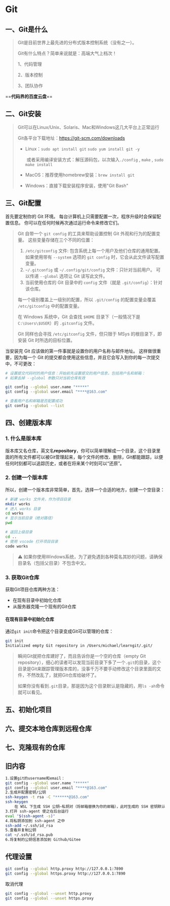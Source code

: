 # Git

## 一、Git是什么

> Git是目前世界上最先进的分布式版本控制系统（没有之一）。
>
> Git有什么特点？简单来说就是：高端大气上档次！
>
> 1、代码管理
>
> 2、版本控制
>
> 3、团队协作

==**代码界的百度云盘**==

## 二、Git安装

> Git可以在Linux/Unix、Solaris、Mac和Windows这几大平台上正常运行
>
> Git各平台下载地址：https://git-scm.com/downloads
>
> - Linux：`sudo apt install git`  `sudo yum install git -y` 
>
>   ​			或者采用编译安装方式：解压源码包，以次输入`./config` , `make` , `sudo make install`
>
> - MacOS：推荐使用homebrew安装：`brew install git`
>
> - Windows：直接下载安装程序安装，使用"Git Bash"



## 三、Git配置

首先要定制你的 Git 环境。 每台计算机上只需要配置一次，程序升级时会保留配置信息。 你可以在任何时候再次通过运行命令来修改它们。

> Git 自带一个 `git config` 的工具来帮助设置控制 Git 外观和行为的配置变量。 这些变量存储在三个不同的位置：
>
> 1. `/etc/gitconfig` 文件: 包含系统上每一个用户及他们仓库的通用配置。 如果使用带有 `--system` 选项的 `git config` 时，它会从此文件读写配置变量。
> 2. `~/.gitconfig` 或 `~/.config/git/config` 文件：只针对当前用户。 可以传递 `--global` 选项让 Git 读写此文件。
> 3. 当前使用仓库的 Git 目录中的 `config` 文件（就是 `.git/config`）：针对该仓库。
>
> 每一个级别覆盖上一级别的配置，所以 `.git/config` 的配置变量会覆盖 `/etc/gitconfig` 中的配置变量。
>
> 在 Windows 系统中，Git 会查找 `$HOME` 目录下（一般情况下是 `C:\Users\$USER`）的 `.gitconfig` 文件。 
>
> Git 同样也会寻找 `/etc/gitconfig` 文件，但只限于 MSys 的根目录下，即安装 Git 时所选的目标位置。

当安装完 Git 应该做的第一件事就是设置你的用户名称与邮件地址。 这样做很重要，因为每一个 Git 的提交都会使用这些信息，并且它会写入到你的每一次提交中，不可更改：

```bash
# 设置提交代码时的用户信息：开始前先设置提交的用户信息，包括用户名和邮箱：
# 如果去掉 --global 参数只对当前仓库有效

git config --global user.name "*****"
git config --global user.email "****@163.com"

# 查看用户名和邮箱是否配置成功
git config --global --list
```

## 四、创建版本库

### 1. 什么是版本库

版本库又名仓库，英文名**repository**，你可以简单理解成一个目录，这个目录里面的所有文件都可以被Git管理起来，每个文件的修改、删除，Git都能跟踪，以便任何时刻都可以追踪历史，或者在将来某个时刻可以“还原”。

### 2. 创建一个版本库

所以，创建一个版本库非常简单，首先，选择一个合适的地方，创建一个空目录：

```bash
# 新建 works 文件夹，作为项目目录
mkdir works
# 进入 works 目录
cd works
# 显示当前目录（绝对路径）
pwd

# 返回上级目录
cd ..
# 使用 vscode 打开项目目录
code works
```

> :warning: 如果你使用Windows系统，为了避免遇到各种莫名其妙的问题，请确保目录名（包括父目录）不包含中文。

### 3. 获取Git仓库

获取Git项目仓库两种方法：

- 在现有目录中初始化仓库
- 从服务器克隆一个现有的Git仓库

#### 在现有目录中初始化仓库

通过`git init`命令把这个目录变成Git可以管理的仓库：

```bash
git init
Initialized empty Git repository in /Users/michael/learngit/.git/
```

> 瞬间Git就把仓库建好了，而且告诉你是一个空的仓库（empty Git repository），细心的读者可以发现当前目录下多了一个`.git`的目录，这个目录是Git来跟踪管理版本库的，没事千万不要手动修改这个目录里面的文件，不然改乱了，就把Git仓库给破坏了。
>
> 如果你没有看到`.git`目录，那是因为这个目录默认是隐藏的，用`ls -ah`命令就可以看见。



## 五、初始化项目



## 六、提交本地仓库到远程仓库







## 七、克隆现有的仓库









































## 旧内容

```bash
1.设置git的username和email：
git config --global user.name "*****"
git config --global user.email "****@163.com"
2.生成并配置密钥/公钥
ssh-keygen -t rsa -C "******@163.com"
ssh-keygen
    在 WSL 下生成 SSH 公钥—私钥对（将邮箱替换为你的邮箱），此时生成的 SSH 密钥默认位于 ~/.ssh 路径下，公钥为 id_rsa.pub，私钥为 id_rsa
3.打开 ssh-agent 使之在后台运行
eval "$(ssh-agent -s)"
4.将私钥添加到 ssh-agent 之中
ssh-add ~/.ssh/id_rsa
5.查看并复制公钥
cat ~/.ssh/id_rsa.pub
6.将复制的公钥信息添加到 Github/Gitee
```



## 代理设置

```bash
git config --global http.proxy http://127.0.0.1:7890
git config --global https.proxy http://127.0.0.1:7890
```

取消代理

```bash
git config --global --unset http.proxy
git config --global --unset https.proxy
```

